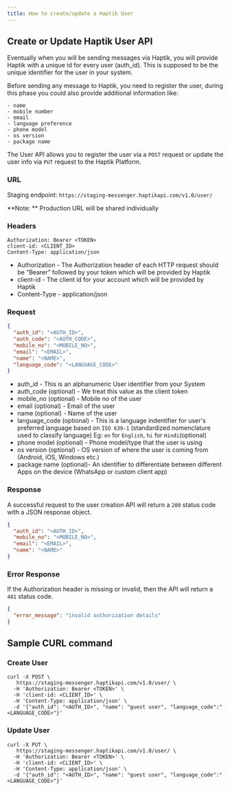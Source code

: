 ```yaml
---
title: How to create/update a Haptik User
---
```


## Create or Update Haptik User API

Eventually when you will be sending messages via Haptik, you will provide Haptik with a unique id for every user (auth_id). This is supposed to be the unique identifier for the user in your system.

Before sending any message to Haptik, you need to register the user, during this phase you could also provide additional information like:

	- name
	- mobile number
	- email
	- language preference
	- phone model
	- os version
	- package name

The User API allows you to register the user via a `POST` request or update the user info via `PUT` request to the Haptik Platform.

### URL

Staging endpoint: `https://staging-messenger.haptikapi.com/v1.0/user/`

**Note: ** Production URL will be shared individually

### Headers

```
Authorization: Bearer <TOKEN>
client-id: <CLIENT_ID>
Content-Type: application/json
```

- Authorization - The Authorization header of each HTTP request should be “Bearer” followed by your token which will be provided by Haptik
- client-id - The client id for your account which will be provided by Haptik
- Content-Type - application/json

### Request

```json
{
  "auth_id": "<AUTH_ID>",
  "auth_code": "<AUTH_CODE>",
  "mobile_no": "<MOBILE_NO>",
  "email": "<EMAIL>",
  "name": "<NAME>",
  "language_code": "<LANGUAGE_CODE>"
}
```

- auth_id - This is an alphanumeric User identifier from your System
- auth_code (optional) - We treat this value as the client token
- mobile_no (optional) - Mobile no of the user
- email (optional) - Email of the user
- name (optional) - Name of the user
- language_code (optional) - This is a language indentifier for user's preferred language based on `ISO 639-1` (standardized nomenclature used to classify language)
                  Eg: `en` for `English`,
                      `hi` for `Hindi`(optional)
- phone model (optional) - Phone model/type that the user is using
- os version (optional) - OS version of where the user is coming from (Android, iOS, Windows etc.)
- package name (optional)- An identifier to differentiate between different Apps on the device (WhatsApp or custom client app)

### Response

A successful request to the user creation API will return a `200` status code with a JSON response object.

```json
{
  "auth_id": "<AUTH_ID>",
  "mobile_no": "<MOBILE_NO>",
  "email": "<EMAIL>",
  "name": "<NAME>"
}
```

### Error Response

If the Authorization header is missing or invalid, then the API will return a `401` status code.

```json
{
  "error_message": "invalid authorization details"
}
```

## Sample CURL command
### Create User
```
curl -X POST \
   https://staging-messenger.haptikapi.com/v1.0/user/ \
  -H 'Authorization: Bearer <TOKEN>' \
  -H 'client-id: <CLIENT_ID>' \
  -H 'Content-Type: application/json' \
  -d '{"auth_id": "<AUTH_ID>", "name": "guest user", "language_code":"<LANGUAGE_CODE>"}'
```
### Update User
```
curl -X PUT \
   https://staging-messenger.haptikapi.com/v1.0/user/ \
  -H 'Authorization: Bearer <TOKEN>' \
  -H 'client-id: <CLIENT_ID>' \
  -H 'Content-Type: application/json' \
  -d '{"auth_id": "<AUTH_ID>", "name": "guest user", "language_code":"<LANGUAGE_CODE>"}'
```
